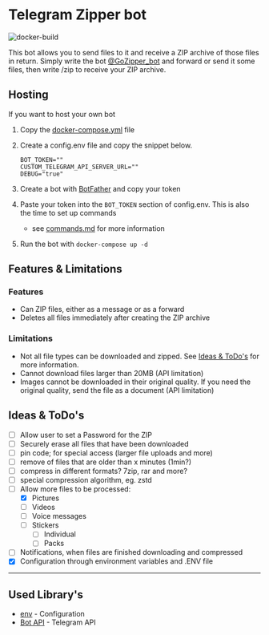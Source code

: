 # Telegram Zipper bot
![docker-build](https://github.com/fenpaws/go-zipper/actions/workflows/docker-build-publish.yml/badge.svg)

This bot allows you to send files to it and receive a ZIP archive of those files in return. Simply write the bot [@GoZipper_bot](http://t.me/GoZipper_bot) and forward or send it some files, then write /zip to receive your ZIP archive.

## Hosting

If you want to host your own bot

1. Copy the [docker-compose.yml](./docker-compose.yml) file
2. Create a config.env file and copy the snippet below.

   ```env
   BOT_TOKEN=""
   CUSTOM_TELEGRAM_API_SERVER_URL=""
   DEBUG="true"
   ```

3. Create a bot with [BotFather](http://t.me/BotFather) and copy your token
4. Paste your token into the ``BOT_TOKEN`` section of config.env. This is also the time to set up commands 
   - see [commands.md](commands.md) for more information
5. Run the bot with ``docker-compose up -d``


## Features & Limitations

### Features

- Can ZIP files, either as a message or as a forward
- Deletes all files immediately after creating the ZIP archive

### Limitations

- Not all file types can be downloaded and zipped. See [Ideas & ToDo's](#ideas--todos) for more information.
- Cannot download files larger than 20MB (API limitation)
- Images cannot be downloaded in their original quality. If you need the original quality, send the file as a document (API limitation)

## Ideas & ToDo's

- [ ] Allow user to set a Password for the ZIP
- [ ] Securely erase all files that have been downloaded
- [ ] pin code; for special access (larger file uploads and more)
- [ ] remove of files that are older than x minutes (1min?)
- [ ] compress in different formats? 7zip, rar and more?
- [ ] special compression algorithm, eg. zstd
- [ ] Allow more files to be processed:
   - [X] Pictures
   - [ ] Videos
   - [ ] Voice messages
   - [ ] Stickers
      - [ ] Individual
      - [ ] Packs
- [ ] Notifications, when files are finished downloading and compressed
- [X] Configuration through environment variables and .ENV file

---

## Used Library's

- [env](https://github.com/caarlos0/env) - Configuration
- [Bot API](https://github.com/go-telegram-bot-api/telegram-bot-api) - Telegram API
